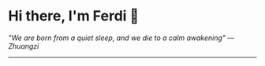 <h1>Hi there, I'm Ferdi 👋</h1>

<p><em>
  "We are born from a quiet sleep, and we die to a calm awakening" — Zhuangzi
</em></p>

---
